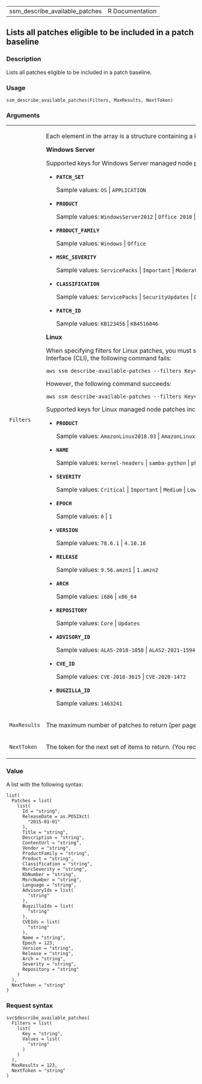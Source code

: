 <table style="width: 100%;">
<tbody>
<tr class="odd">
<td>ssm_describe_available_patches</td>
<td style="text-align: right;">R Documentation</td>
</tr>
</tbody>
</table>

## Lists all patches eligible to be included in a patch baseline

### Description

Lists all patches eligible to be included in a patch baseline.

### Usage

    ssm_describe_available_patches(Filters, MaxResults, NextToken)

### Arguments

<table>
<colgroup>
<col style="width: 35%" />
<col style="width: 65%" />
</colgroup>
<tbody>
<tr class="odd">
<td><code
id="ssm_describe_available_patches_:_Filters">Filters</code></td>
<td><p>Each element in the array is a structure containing a key-value
pair.</p>
<p><strong>Windows Server</strong></p>
<p>Supported keys for Windows Server managed node patches include the
following:</p>
<ul>
<li><p><strong><code>PATCH_SET</code></strong></p>
<p>Sample values: <code>OS</code> | <code>APPLICATION</code></p></li>
<li><p><strong><code>PRODUCT</code></strong></p>
<p>Sample values: <code>WindowsServer2012</code> | <code
style="white-space: pre;">⁠Office 2010⁠</code> |
<code>MicrosoftDefenderAntivirus</code></p></li>
<li><p><strong><code>PRODUCT_FAMILY</code></strong></p>
<p>Sample values: <code>Windows</code> | <code>Office</code></p></li>
<li><p><strong><code>MSRC_SEVERITY</code></strong></p>
<p>Sample values: <code>ServicePacks</code> | <code>Important</code> |
<code>Moderate</code></p></li>
<li><p><strong><code>CLASSIFICATION</code></strong></p>
<p>Sample values: <code>ServicePacks</code> |
<code>SecurityUpdates</code> | <code>DefinitionUpdates</code></p></li>
<li><p><strong><code>PATCH_ID</code></strong></p>
<p>Sample values: <code>KB123456</code> |
<code>KB4516046</code></p></li>
</ul>
<p><strong>Linux</strong></p>
<p>When specifying filters for Linux patches, you must specify a
key-pair for <code>PRODUCT</code>. For example, using the Command Line
Interface (CLI), the following command fails:</p>
<p><code
style="white-space: pre;">⁠aws ssm describe-available-patches --filters Key=CVE_ID,Values=CVE-2018-3615⁠</code></p>
<p>However, the following command succeeds:</p>
<p><code
style="white-space: pre;">⁠aws ssm describe-available-patches --filters Key=PRODUCT,Values=AmazonLinux2018.03 Key=CVE_ID,Values=CVE-2018-3615⁠</code></p>
<p>Supported keys for Linux managed node patches include the
following:</p>
<ul>
<li><p><strong><code>PRODUCT</code></strong></p>
<p>Sample values: <code>AmazonLinux2018.03</code> |
<code>AmazonLinux2.0</code></p></li>
<li><p><strong><code>NAME</code></strong></p>
<p>Sample values: <code>kernel-headers</code> |
<code>samba-python</code> | <code>php</code></p></li>
<li><p><strong><code>SEVERITY</code></strong></p>
<p>Sample values: <code>Critical</code> | <code>Important</code> |
<code>Medium</code> | <code>Low</code></p></li>
<li><p><strong><code>EPOCH</code></strong></p>
<p>Sample values: <code>0</code> | <code>1</code></p></li>
<li><p><strong><code>VERSION</code></strong></p>
<p>Sample values: <code style="white-space: pre;">⁠78.6.1⁠</code> | <code
style="white-space: pre;">⁠4.10.16⁠</code></p></li>
<li><p><strong><code>RELEASE</code></strong></p>
<p>Sample values: <code style="white-space: pre;">⁠9.56.amzn1⁠</code> |
<code style="white-space: pre;">⁠1.amzn2⁠</code></p></li>
<li><p><strong><code>ARCH</code></strong></p>
<p>Sample values: <code>i686</code> | <code>x86_64</code></p></li>
<li><p><strong><code>REPOSITORY</code></strong></p>
<p>Sample values: <code>Core</code> | <code>Updates</code></p></li>
<li><p><strong><code>ADVISORY_ID</code></strong></p>
<p>Sample values: <code>ALAS-2018-1058</code> |
<code>ALAS2-2021-1594</code></p></li>
<li><p><strong><code>CVE_ID</code></strong></p>
<p>Sample values: <code>CVE-2018-3615</code> |
<code>CVE-2020-1472</code></p></li>
<li><p><strong><code>BUGZILLA_ID</code></strong></p>
<p>Sample values: <code>1463241</code></p></li>
</ul></td>
</tr>
<tr class="even">
<td><code
id="ssm_describe_available_patches_:_MaxResults">MaxResults</code></td>
<td><p>The maximum number of patches to return (per page).</p></td>
</tr>
<tr class="odd">
<td><code
id="ssm_describe_available_patches_:_NextToken">NextToken</code></td>
<td><p>The token for the next set of items to return. (You received this
token from a previous call.)</p></td>
</tr>
</tbody>
</table>

### Value

A list with the following syntax:

    list(
      Patches = list(
        list(
          Id = "string",
          ReleaseDate = as.POSIXct(
            "2015-01-01"
          ),
          Title = "string",
          Description = "string",
          ContentUrl = "string",
          Vendor = "string",
          ProductFamily = "string",
          Product = "string",
          Classification = "string",
          MsrcSeverity = "string",
          KbNumber = "string",
          MsrcNumber = "string",
          Language = "string",
          AdvisoryIds = list(
            "string"
          ),
          BugzillaIds = list(
            "string"
          ),
          CVEIds = list(
            "string"
          ),
          Name = "string",
          Epoch = 123,
          Version = "string",
          Release = "string",
          Arch = "string",
          Severity = "string",
          Repository = "string"
        )
      ),
      NextToken = "string"
    )

### Request syntax

    svc$describe_available_patches(
      Filters = list(
        list(
          Key = "string",
          Values = list(
            "string"
          )
        )
      ),
      MaxResults = 123,
      NextToken = "string"
    )

